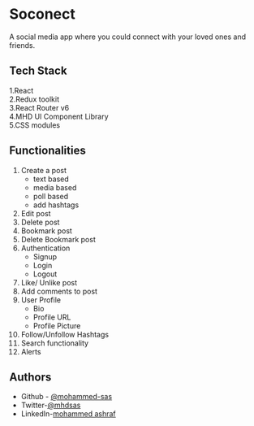 
# Soconect

A social media app where you could connect with your loved ones and friends.
## Tech Stack
1.React   
2.Redux toolkit  
3.React Router v6  
4.MHD UI Component Library  
5.CSS modules
## Functionalities
1. Create a post  
    * text based
    * media based
    * poll based
    * add hashtags
1. Edit post
1. Delete post
1. Bookmark post
1. Delete Bookmark post
1. Authentication  
    * Signup
    * Login
    * Logout
1. Like/ Unlike post
1. Add comments to post
1. User Profile
    * Bio 
    * Profile URL
    * Profile Picture
1. Follow/Unfollow Hashtags
1. Search functionality
1. Alerts   

    

    

          

## Authors

- Github - [@mohammed-sas](https://www.github.com/mohammed-sas)
- Twitter-[@mhdsas](https://twitter.com/mhdsas)
- LinkedIn-[mohammed ashraf](https://www.linkedin.com/in/mohammed-ashraf-ba0a11133/)

